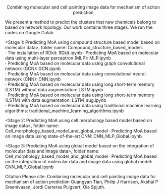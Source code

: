 <p align="center">
Combining molecular and cell painting image data for mechanism of action prediction 
</p>

We present a method to predict the clusters that new chemicals belong to based on network topology. Our work contains three stages. We run the codes on Google Colab.  

<Stage 1: Predicting MoA using compound structure based model based on molecular data>, folder name: Compound_structure_based_models     
· The installation of RDkit: RDkit.ipynb
· Predicting MoA based on molecular data using multi-layer perceptron (MLP): MLP.ipynb   
· Predicting MoA based on molecular data using graph convolutional network (GCN): GCN.ipynb   
· Predicting MoA based on molecular data using convolutional neural network (CNN): CNN.ipynb   
· Predicting MoA based on molecular data using long short-term memory (LSTM) without data augmentation: LSTM.ipynb   
· Predicting MoA based on molecular data using long short-term memory (LSTM) with data augmentation: LSTM_aug.ipynb   
· Predicting MoA based on molecular data using traditional machine learning algorithms: traditional_machine_learning_algorithms.ipynb   

<Stage 2: Predicting MoA using cell morphology based model based on image data>, folder name: Cell_morphology_based_model_and_global_model 
· Predicting MoA based on image data using state-of-the-art CNN: CNN_MLP_Global.ipynb  

<Stage 3: Predicting MoA using global model based on the integration of molecular data and image data>, folder name: Cell_morphology_based_model_and_global_model
· Predicting MoA based on the integration of molecular data and image data using global model: CNN_MLP_Global.ipynb    

Citation
Please cite:
Combining molecular and cell painting image data for mechanism of action prediction
Guangyan Tian, Philip J Harrison, Akshai P Sreenivasan, Jordi Carreras Puigvert, Ola Spjuth.
